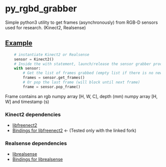 # py_rgbd_grabber
Simple python3 utility to get frames (asynchronously) from RGB-D sensors used for research. (Kinect2, Realsense)

## [Example](https://github.com/MathGaron/py_rgbd_grabber/blob/master/tests/sensor_tests.py)
```python
    # instantiate Kinect2 or Realsense
    sensor = Kinect2()
    # Inside the with statement, launch/release the sensor grabber process
    with sensor:
        # Get the list of frames grabbed (empty list if there is no new frames)
        frames = sensor.get_frames()
        # Or pop the last frame (will block until next frame)
        frame = sensor.pop_frame()
```

Frame contains an rgb numpy array [H, W, C], depth (mm) numpy array [H, W] and timestamp (s)

### Kinect2 dependencies
- [libfreenect2](https://github.com/OpenKinect/libfreenect2)
- [Bindings for libfreenect2](https://github.com/MathGaron/py3freenect2) <- (Tested only with the linked fork)

### Realsense dependencies
- [librealsense](https://github.com/IntelRealSense/librealsense#installation-guide)
- [Bindings for librealsense](https://github.com/toinsson/pyrealsense)